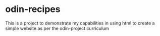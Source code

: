 # odin-recipes

This is a project to demonstrate my capabilities in using html to create a simple website as per the odin-project curriculum